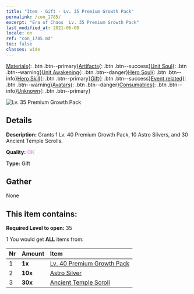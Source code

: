```yaml
---
title: "Item - Gift - Lv. 35 Premium Growth Pack"
permalink: /con_1785/
excerpt: "Era of Chaos  Lv. 35 Premium Growth Pack"
last_modified_at: 2021-06-08
locale: en
ref: "con_1785.md"
toc: false
classes: wide
---
```

 [Materials](/Items/){: .btn .btn--primary}[Artifacts](/Items/Artifacts/){: .btn .btn--success}[Unit Soul](/Items/UnitSoul/){: .btn .btn--warning}[Unit Awakening](/Items/UnitAwakening/){: .btn .btn--danger}[Hero Soul](/Items/HeroSoul/){: .btn .btn--info}[Hero Skill](/Items/HeroSkill/){: .btn .btn--primary}[Gift](/Items/Gift/){: .btn .btn--success}[Event related](/Items/Events/){: .btn .btn--warning}[Avatars](/Items/Avatars/){: .btn .btn--danger}[Consumables](/Items/Consumables/){: .btn .btn--info}[Unknown](/Items/Unknown/){: .btn .btn--primary}

 ![Lv. 35 Premium Growth Pack](/images/t/i_907221.png)

## Details
 **Description:** Grants 1 Lv. 40 Premium Growth Pack, 10 Astro Silvers, and 30 Ancient Temple Scrolls.

 **Quality:** <span style="color: #DA70D6">OK</span>

 **Type:** Gift

## Gather

  None

## This item contains:

 **Required Level to open:** 35

 1 You would get **ALL** items  from:

  | Nr | Amount |     Item    |
  |:---|:-------|:------------|
  | 1 |  **1x** | [Lv. 40 Premium Growth Pack](/Items/con_1786/) |  | 
  | 2 |  **10x** | [Astro Silver](/Items/con_969/) |  | 
  | 3 |  **30x** | [Ancient Temple Scroll](/Items/con_697/) |  | 
